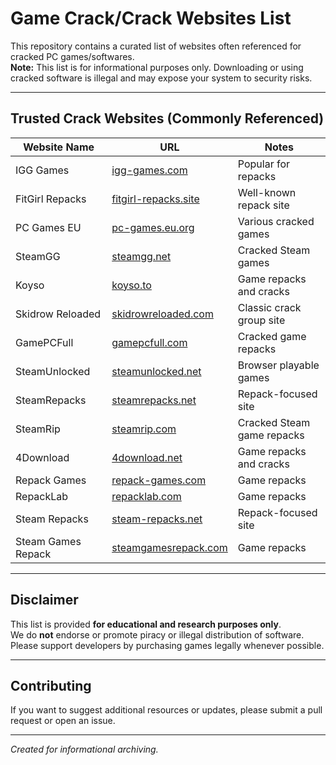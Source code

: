 # Game Crack/Crack Websites List

This repository contains a curated list of websites often referenced for cracked PC games/softwares.  
**Note:** This list is for informational purposes only. Downloading or using cracked software is illegal and may expose your system to security risks.

---

## Trusted Crack Websites (Commonly Referenced)

| Website Name       | URL                               | Notes                     |
|--------------------|----------------------------------|---------------------------|
| IGG Games          | [igg-games.com](https://igg-games.com/)              | Popular for repacks       |
| FitGirl Repacks    | [fitgirl-repacks.site](https://fitgirl-repacks.site/)      | Well-known repack site    |
| PC Games EU        | [pc-games.eu.org](https://pc-games.eu.org/)          | Various cracked games     |
| SteamGG            | [steamgg.net](https://steamgg.net/)                  | Cracked Steam games       |
| Koyso              | [koyso.to](https://koyso.to/)                        | Game repacks and cracks   |
| Skidrow Reloaded   | [skidrowreloaded.com](https://www.skidrowreloaded.com/)   | Classic crack group site  |
| GamePCFull         | [gamepcfull.com](https://gamepcfull.com/)            | Cracked game repacks      |
| SteamUnlocked      | [steamunlocked.net](https://steamunlocked.net/)      | Browser playable games    |
| SteamRepacks       | [steamrepacks.net](https://steamrepacks.net/)        | Repack-focused site       |
| SteamRip           | [steamrip.com](https://steamrip.com/)                | Cracked Steam game repacks|
| 4Download          | [4download.net](https://4download.net/)              | Game repacks and cracks   |
| Repack Games       | [repack-games.com](https://repack-games.com/)        | Game repacks              |
| RepackLab          | [repacklab.com](https://repacklab.com/)              | Game repacks              |
| Steam Repacks      | [steam-repacks.net](https://steam-repacks.net/)      | Repack-focused site       |
| Steam Games Repack | [steamgamesrepack.com](https://steamgamesrepack.com/) | Game repacks              |

---

## Disclaimer

This list is provided **for educational and research purposes only**.  
We do **not** endorse or promote piracy or illegal distribution of software.  
Please support developers by purchasing games legally whenever possible.

---

## Contributing

If you want to suggest additional resources or updates, please submit a pull request or open an issue.

---

*Created for informational archiving.*
